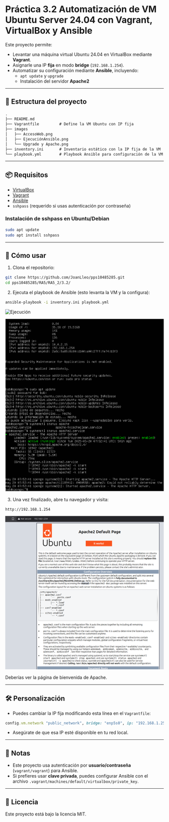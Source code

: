 # Práctica 3.2 Automatización de VM Ubuntu Server 24.04 con Vagrant, VirtualBox y Ansible

Este proyecto permite:

- Levantar una máquina virtual Ubuntu 24.04 en VirtualBox mediante **Vagrant**.
- Asignarle una IP **fija** en modo **bridge** (`192.168.1.254`).
- Automatizar su configuración mediante **Ansible**, incluyendo:
  - `apt update` y `upgrade`
  - Instalación del servidor **Apache2**

---

## 📁 Estructura del proyecto

```
.
├── README.md
├── Vagrantfile         # Define la VM Ubuntu con IP fija 
├── images
│   ├── AccesoWeb.png
│   ├── EjecuciónAnsible.png
│   └── Upgrade y Apache.png
├── inventory.ini       # Inventario estático con la IP fija de la VM
└── playbook.yml        # Playbook Ansible para configuración de la VM 
```

---

## 📦 Requisitos

- [VirtualBox](https://www.virtualbox.org/)
- [Vagrant](https://www.vagrantup.com/)
- [Ansible](https://www.ansible.com/)
- `sshpass` (requerido si usas autenticación por contraseña)

### Instalación de sshpass en Ubuntu/Debian

```bash
sudo apt update
sudo apt install sshpass
```

---

## 🚀 Cómo usar

1. Clona el repositorio:

```bash
git clone https://github.com/JoanLleo/pps10485285.git
cd pps10485285/RA5/RA5_2/3.2/
```

2. Ejecuta el playbook de Ansible (esto levanta la VM y la configura):

```bash
ansible-playbook -i inventory.ini playbook.yml
```

![Ejecución](./images/EjecuciónAnsible.png)

![Servicios](./images/UpgradeyApache.png)

3. Una vez finalizado, abre tu navegador y visita:

```
http://192.168.1.254
```

![AccesoWeb0](./images/AccesoWeb.png)

Deberías ver la página de bienvenida de Apache.

---

## 🛠️ Personalización

- Puedes cambiar la IP fija modificando esta línea en el `Vagrantfile`:

```ruby
config.vm.network "public_network", bridge: "enp5s0", ip: "192.168.1.254"
```

- Asegúrate de que esa IP esté disponible en tu red local.

---

## 📌 Notas

- Este proyecto usa autenticación por **usuario/contraseña** (`vagrant/vagrant`) para Ansible.
- Si prefieres usar **clave privada**, puedes configurar Ansible con el archivo `.vagrant/machines/default/virtualbox/private_key`.

---

## 📄 Licencia

Este proyecto está bajo la licencia MIT.
